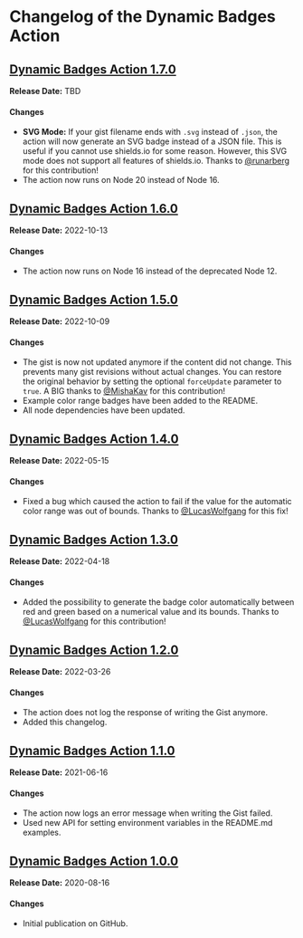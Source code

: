 # Changelog of the Dynamic Badges Action

## [Dynamic Badges Action 1.7.0](https://github.com/Schneegans/dynamic-badges-action/tree/v1.7.0)

**Release Date:** TBD

#### Changes

- **SVG Mode:** If your gist filename ends with `.svg` instead of `.json`, the action will now generate an SVG badge instead of a JSON file. This is useful if you cannot use shields.io for some reason. However, this SVG mode does not support all features of shields.io. Thanks to [@runarberg](https://github.com/runarberg) for this contribution!
- The action now runs on Node 20 instead of Node 16.

## [Dynamic Badges Action 1.6.0](https://github.com/Schneegans/dynamic-badges-action/tree/v1.6.0)

**Release Date:** 2022-10-13

#### Changes

- The action now runs on Node 16 instead of the deprecated Node 12.

## [Dynamic Badges Action 1.5.0](https://github.com/Schneegans/dynamic-badges-action/tree/v1.5.0)

**Release Date:** 2022-10-09

#### Changes

- The gist is now not updated anymore if the content did not change. This prevents many gist revisions without actual changes. You can restore the original behavior by setting the optional `forceUpdate` parameter to `true`. A BIG thanks to [@MishaKav](https://github.com/MishaKav) for this contribution!
- Example color range badges have been added to the README.
- All node dependencies have been updated.

## [Dynamic Badges Action 1.4.0](https://github.com/Schneegans/dynamic-badges-action/tree/v1.4.0)

**Release Date:** 2022-05-15

#### Changes

- Fixed a bug which caused the action to fail if the value for the automatic color range was out of bounds. Thanks to [@LucasWolfgang](https://github.com/LucasWolfgang) for this fix!

## [Dynamic Badges Action 1.3.0](https://github.com/Schneegans/dynamic-badges-action/tree/v1.3.0)

**Release Date:** 2022-04-18

#### Changes

- Added the possibility to generate the badge color automatically between red and green based on a numerical value and its bounds. Thanks to [@LucasWolfgang](https://github.com/LucasWolfgang) for this contribution!

## [Dynamic Badges Action 1.2.0](https://github.com/Schneegans/dynamic-badges-action/tree/v1.2.0)

**Release Date:** 2022-03-26

#### Changes

- The action does not log the response of writing the Gist anymore.
- Added this changelog.

## [Dynamic Badges Action 1.1.0](https://github.com/Schneegans/dynamic-badges-action/tree/v1.1.0)

**Release Date:** 2021-06-16

#### Changes

- The action now logs an error message when writing the Gist failed.
- Used new API for setting environment variables in the README.md examples.

## [Dynamic Badges Action 1.0.0](https://github.com/Schneegans/dynamic-badges-action/tree/v1.0.0)

**Release Date:** 2020-08-16

#### Changes

- Initial publication on GitHub.
